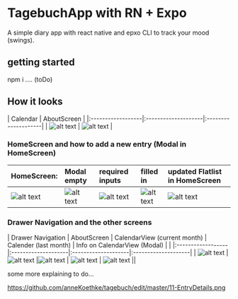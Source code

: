 # TagebuchApp with RN + Expo
A simple diary app with react native and epxo CLI to track your mood (swings). 

## getting started
npm i
.... (toDo)

## How it looks

| Calendar | AboutScreen |
|:------------------|:--------------------|:--------------------|
| ![alt text](https://github.com/anneKoethke/tagebuch/blob/master/assets/examplePics/08-CalendarView.png "CalendarView") | ![alt text](https://github.com/anneKoethke/tagebuch/blob/master/assets/examplePics/07-AboutScreen.png "AboutScreen") |

### HomeScreen and how to add a new entry (Modal in HomeScreen)

| HomeScreen: | Modal empty | required inputs | filled in | updated Flatlist in HomeScreen |
|:------------------|:--------------------|:--------------------|:--------------------|:--------------------|
| ![alt text](https://github.com/anneKoethke/tagebuch/blob/master/assets/examplePics/01-HomeScreen.png "HomeScreen") | ![alt text](https://github.com/anneKoethke/tagebuch/blob/master/assets/examplePics/02-ModalEntryFrom_empty.png "Modal - new Entry (empty)") | ![alt text](https://github.com/anneKoethke/tagebuch/blob/master/assets/examplePics/03-ModalEntryForm_required.png "Modal - new Entry (required inputs and warning)") | ![alt text](https://github.com/anneKoethke/tagebuch/blob/master/assets/examplePics/04-ModalEntryForm_with_data.png "Modal - new Entry (with data)") |  ![alt text](https://github.com/anneKoethke/tagebuch/blob/master/assets/examplePics/05-updated_HomeScreen.png "updated HomeScreen") |

### Drawer Navigation and the other screens

| Drawer Navigation | AboutScreen | CalendarView (current month) | Calender (last month)  | Info on CalendarView (Modal) |  |
|:------------------|:--------------------|:--------------------|:--------------------|
| ![alt text](https://github.com/anneKoethke/tagebuch/blob/master/assets/examplePics/06-DrawerNavigation.png "DrawerNavigation") | ![alt text](https://github.com/anneKoethke/tagebuch/blob/master/assets/examplePics/07-AboutScreen.png "AboutScreen") |![alt text](https://github.com/anneKoethke/tagebuch/blob/master/assets/examplePics/08-CalendarView.png "CalendarView - current month") | ![alt text](https://github.com/anneKoethke/tagebuch/blob/master/assets/examplePics/09-CalendarView_last_month.png "last month") | ![alt text](https://github.com/anneKoethke/tagebuch/blob/master/assets/examplePics/10-ModalCalendarInfo.png "Info on CalendarView (Modal)") ||

some more explaining to do...

https://github.com/anneKoethke/tagebuch/edit/master/11-EntryDetails.png
